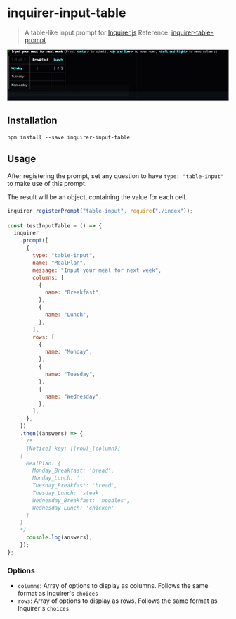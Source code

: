 # inquirer-input-table

> A table-like input prompt for [Inquirer.js](https://github.com/SBoudrias/Inquirer.js)
> Reference: [inquirer-table-prompt](https://github.com/eduardoboucas/inquirer-table-prompt)

![Screen capture of the table prompt](screen-capture.gif)

## Installation

```
npm install --save inquirer-input-table
```

## Usage

After registering the prompt, set any question to have `type: "table-input"` to make use of this prompt.

The result will be an object, containing the value for each cell.

```js
inquirer.registerPrompt("table-input", require("./index"));

const testInputTable = () => {
  inquirer
    .prompt([
      {
        type: "table-input",
        name: "MealPlan",
        message: "Input your meal for next week",
        columns: [
          {
            name: "Breakfast",
          },
          {
            name: "Lunch",
          },
        ],
        rows: [
          {
            name: "Monday",
          },
          {
            name: "Tuesday",
          },
          {
            name: "Wednesday",
          },
        ],
      },
    ])
    .then((answers) => {
      /*
      [Notice] key: [{row}_{column}]
    {
      MealPlan: {
        Monday_Breakfast: 'bread',
        Monday_Lunch: '',
        Tuesday_Breakfast: 'bread',
        Tuesday_Lunch: 'steak',
        Wednesday_Breakfast: 'noodles',
        Wednesday_Lunch: 'chicken'
      }
    }  
    */
      console.log(answers);
    });
};
```

### Options

- `columns`: Array of options to display as columns. Follows the same format as Inquirer's `choices`
- `rows`: Array of options to display as rows. Follows the same format as Inquirer's `choices`
